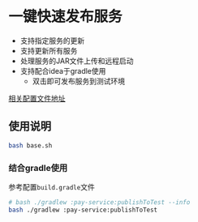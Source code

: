 # 一键快速发布服务

- 支持指定服务的更新
- 支持更新所有服务
- 处理服务的JAR文件上传和远程启动
- 支持配合idea于gradle使用
  - 双击即可发布服务到测试环境

[相关配置文件地址](https://github.com/183461750/doc-record/blob/main/docs/tools/terminal/publishScript/update-service)

## 使用说明

```bash
bash base.sh
```

### 结合gradle使用

参考配置`build.gradle`文件

```bash
# bash ./gradlew :pay-service:publishToTest --info
bash ./gradlew :pay-service:publishToTest
```
